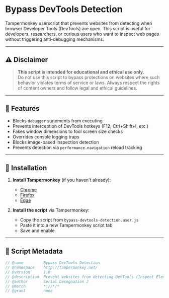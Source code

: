 # Bypass DevTools Detection

Tampermonkey userscript that prevents websites from detecting when browser Developer Tools (DevTools) are open. This script is useful for developers, researchers, or curious users who want to inspect web pages without triggering anti-debugging mechanisms.

---

## ⚠️ Disclaimer

> **This script is intended for educational and ethical use only.**  
> Do not use this script to bypass protections on websites where such behavior violates terms of service or laws. Always respect the rights of content owners and follow legal and ethical guidelines.

---

## 🧩 Features

- Blocks `debugger` statements from executing
- Prevents interception of DevTools hotkeys (F12, Ctrl+Shift+I, etc.)
- Fakes window dimensions to fool screen size checks
- Overrides console logging traps
- Blocks image-based inspection detection
- Prevents detection via `performance.navigation` reload tracking

---

## 🚀 Installation

1. **Install Tampermonkey** (if you haven't already):
   - [Chrome](https://chrome.google.com/webstore/detail/tampermonkey/dhdgffkkebhmkfjojejmpbldmpobfkfo)
   - [Firefox](https://addons.mozilla.org/en-US/firefox/addon/tampermonkey/)
   - [Edge](https://microsoftedge.microsoft.com/addons/detail/tampermonkey/djjkfojkkfjpjjhchjlgcndkdnedjklp)

2. **Install the script** via Tampermonkey:
   - Copy the script from `bypass-devtools-detection.user.js`
   - Paste it into a new Tampermonkey script tab
   - Save and enable

---

## 📜 Script Metadata

```javascript
// @name         Bypass DevTools Detection
// @namespace    http://tampermonkey.net/
// @version      1.0
// @description  Prevent websites from detecting DevTools (Inspect Element) is open
// @author       Serial Desegnation J
// @match        *://*/*
// @grant        none
